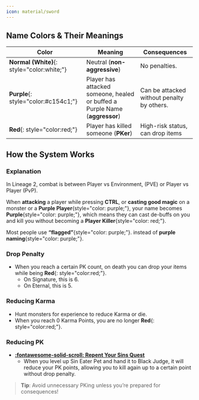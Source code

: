 ```yaml
--- 
icon: material/sword
---
```



## **Name Colors & Their Meanings**
| Color | Meaning | Consequences |
|-------|---------|--------------|
| **Normal (White)**{: style="color:white;"} | Neutral (**non-aggressive**) | No penalties. |
| **Purple**{: style="color:#c154c1;"} | Player has attacked someone, healed or buffed a Purple Name (**aggressor**) | Can be attacked without penalty by others. |
| **Red**{: style="color:red;"} | Player has killed someone (**PKer**) | High-risk status, can drop items |

## **How the System Works**

### Explanation

In Lineage 2, combat is between Player vs Environment, (PVE) or Player vs Player (PvP).

When **attacking** a player while pressing **CTRL**, or **casting good magic** on a monster or a **Purple Player**{style="color: purple;"}, your name becomes **Purple**{style="color: purple;"}, which means they can cast de-buffs on you and kill you without becoming a **Player Killer**{style="color: red;"}.

Most people use **“flagged”**{style="color: purple;"}. instead of **purple naming**{style="color: purple;"}.

### **Drop Penalty**
- When you reach a certain PK count, on death you can drop your items while being **Red**{: style="color:red;"}.
    - On Signature, this is 6.
    - On Eternal, this is 5.


### **Reducing Karma**
- Hunt monsters for experience to reduce Karma or die.
- When you reach 0 Karma Points, you are no longer **Red**{: style="color:red;"}.

### **Reducing PK**
- [**:fontawesome-solid-scroll: Repent Your Sins Quest**](https://lineage2wiki.com/c4/quest/422/repent-your-sins/)
    - When you level up Sin Eater Pet and hand it to Black Judge, 
it will reduce your PK points, allowing you to kill again up to a certain point without drop penalty.


> **Tip**: Avoid unnecessary PKing unless you’re prepared for consequences!  
